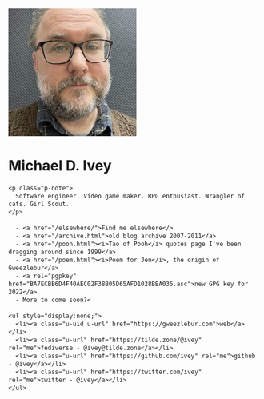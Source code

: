 <!-- Reference for representative h-card properties: https://microformats.org/wiki/h-card -->
<main class="h-card" rel="author">
  <img class="u-photo" alt="My profile photo" src="me.jpg" />
  <h1>
    <span class="p-name">Michael D. Ivey</span>
  </h1>

    <p class="p-note">
      Software engineer. Video game maker. RPG enthusiast. Wrangler of cats. Girl Scout.
    </p>

      - <a href="/elsewhere/">Find me elsewhere</>
      - <a href="/archive.html">old blog archive 2007-2011</a>
      - <a href="/pooh.html"><i>Tao of Pooh</i> quotes page I've been dragging around since 1999</a>
      - <a href="/poem.html"><i>Poem for Jen</i>, the origin of Gweezlebur</a>
      - <a rel="pgpkey" href="BA7ECBB6D4F40AEC02F38B05D65AFD1028BBA035.asc">new GPG key for 2022</a>
      - More to come soon?<

    <ul style="display:none;">
      <li><a class="u-uid u-url" href="https://gweezlebur.com">web</a></li>
      <li><a class="u-url" href="https://tilde.zone/@ivey" rel="me">fediverse - @ivey@tilde.zone</a></li>
      <li><a class="u-url" href="https://github.com/ivey" rel="me">github - @ivey</a></li>
      <li><a class="u-url" href="https://twitter.com/ivey" rel="me">twitter - @ivey</a></li>
    </ul>
</main>
